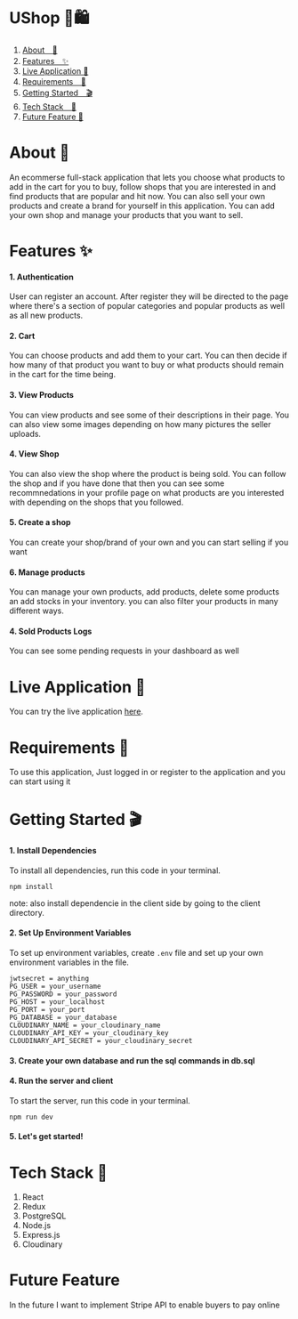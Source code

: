# UShop 🛒🛍

1. [About　💁](#about-)
2. [Features　✨](#features-)
3. [Live Application 🌈](#live-application-)
4. [Requirements　🙏](#requirements-)
5. [Getting Started　🎬](#getting-started-)
6. [Tech Stack　🤖](#tech-stack-)
7. [Future Feature 🔮](#future-feature)

# About 💁
An ecommerse full-stack application that lets you choose what products to add in the cart for you to buy, follow shops that you are interested in and find products that are popular and hit now.
You can also sell your own products and create a brand for yourself in this application. You can add your own shop and manage your products that you want to sell.

# Features ✨
#### 1. Authentication
User can register an account. After register they will be directed to the page where there's a section of popular categories and popular products as well as all new products.
#### 2. Cart
You can choose products and add them to your cart. You can then decide if how many of that product you want to buy or what products should remain in the cart for the time being.
#### 3. View Products
You can view products and see some of their descriptions in their page. You can also view some images depending on how many pictures the seller uploads.
#### 4. View Shop
You can also view the shop where the product is being sold. You can follow the shop and if you have done that then you can see some recommnedations in your profile page on what products are you interested with depending on the shops that you followed.
#### 5. Create a shop
You can create your shop/brand of your own and you can start selling if you want
#### 6. Manage products
You can manage your own products, add products, delete some products an add stocks in your inventory. you can also filter your products in many different ways.
#### 4. Sold Products Logs
You can see some pending requests in your dashboard as well
# Live Application 🌈
You can try the live application [here](https://yu-ushop.herokuapp.com/#/).  
# Requirements 🙏
To use this application, 
Just logged in or register to the application and you can start using it
# Getting Started 🎬
#### 1. Install Dependencies
To install all dependencies, run this code in your terminal.
```
npm install
```
note:
also install dependencie in the client side by going to the client directory.
#### 2. Set Up Environment Variables
To set up environment variables, create ```.env``` file and set up your own environment variables in the file.
```
jwtsecret = anything
PG_USER = your_username
PG_PASSWORD = your_password
PG_HOST = your_localhost
PG_PORT = your_port
PG_DATABASE = your_database
CLOUDINARY_NAME = your_cloudinary_name
CLOUDINARY_API_KEY = your_cloudinary_key
CLOUDINARY_API_SECRET = your_cloudinary_secret
```

#### 3. Create your own database and run the sql commands in db.sql  
#### 4. Run the server and client
To start the server, run this code in your terminal.
```
npm run dev
```
#### 5. Let's get started!

# Tech Stack 🤖  
1. React
2. Redux
3. PostgreSQL
4. Node.js
5. Express.js
6. Cloudinary

# Future Feature
In the future I want to implement Stripe API to enable buyers to pay online
